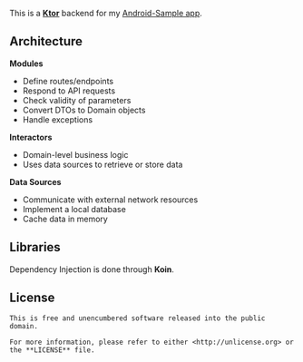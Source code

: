 This is a [**Ktor**](https://ktor.io/) backend for my [Android-Sample app](https://github.com/Benjiko99/Android-Sample).

Architecture
------------
**Modules**
- Define routes/endpoints
- Respond to API requests
- Check validity of parameters
- Convert DTOs to Domain objects
- Handle exceptions

**Interactors**
- Domain-level business logic
- Uses data sources to retrieve or store data

**Data Sources**
- Communicate with external network resources
- Implement a local database
- Cache data in memory

Libraries
---------
Dependency Injection is done through **Koin**.

License
-------

    This is free and unencumbered software released into the public domain.

    For more information, please refer to either <http://unlicense.org> or the **LICENSE** file.
